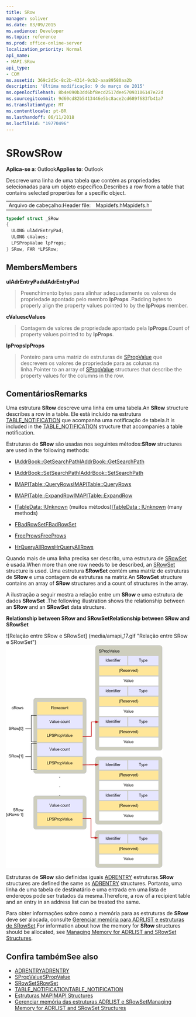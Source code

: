 ```yaml
---
title: SRow
manager: soliver
ms.date: 03/09/2015
ms.audience: Developer
ms.topic: reference
ms.prod: office-online-server
localization_priority: Normal
api_name:
- MAPI.SRow
api_type:
- COM
ms.assetid: 369c2d5c-8c2b-4314-9cb2-aaa89580aa2b
description: 'Última modificação: 9 de março de 2015'
ms.openlocfilehash: 8b4e090b3dd6bf8ecd2517dee57093106147e22d
ms.sourcegitcommit: 9d60cd82b5413446e5bc8ace2cd689f683fb41a7
ms.translationtype: MT
ms.contentlocale: pt-BR
ms.lasthandoff: 06/11/2018
ms.locfileid: "19770496"
---
```

# <a name="srow"></a><span data-ttu-id="05dbb-103">SRow</span><span class="sxs-lookup"><span data-stu-id="05dbb-103">SRow</span></span>

<span data-ttu-id="05dbb-104">**Aplica-se a**: Outlook</span><span class="sxs-lookup"><span data-stu-id="05dbb-104">**Applies to**: Outlook</span></span> 
  
<span data-ttu-id="05dbb-105">Descreve uma linha de uma tabela que contém as propriedades selecionadas para um objeto específico.</span><span class="sxs-lookup"><span data-stu-id="05dbb-105">Describes a row from a table that contains selected properties for a specific object.</span></span> 
  
|||
|:-----|:-----|
|<span data-ttu-id="05dbb-106">Arquivo de cabeçalho:</span><span class="sxs-lookup"><span data-stu-id="05dbb-106">Header file:</span></span>  <br/> |<span data-ttu-id="05dbb-107">Mapidefs.h</span><span class="sxs-lookup"><span data-stu-id="05dbb-107">Mapidefs.h</span></span>  <br/> |
   
```cpp
typedef struct _SRow
{
  ULONG ulAdrEntryPad;
  ULONG cValues;
  LPSPropValue lpProps;
} SRow, FAR *LPSRow;

```

## <a name="members"></a><span data-ttu-id="05dbb-108">Members</span><span class="sxs-lookup"><span data-stu-id="05dbb-108">Members</span></span>

<span data-ttu-id="05dbb-109">**ulAdrEntryPad**</span><span class="sxs-lookup"><span data-stu-id="05dbb-109">**ulAdrEntryPad**</span></span>
  
> <span data-ttu-id="05dbb-110">Preenchimento bytes para alinhar adequadamente os valores de propriedade apontado pelo membro **lpProps** .</span><span class="sxs-lookup"><span data-stu-id="05dbb-110">Padding bytes to properly align the property values pointed to by the **lpProps** member.</span></span> 
    
<span data-ttu-id="05dbb-111">**cValues**</span><span class="sxs-lookup"><span data-stu-id="05dbb-111">**cValues**</span></span>
  
> <span data-ttu-id="05dbb-112">Contagem de valores de propriedade apontado pela **lpProps**.</span><span class="sxs-lookup"><span data-stu-id="05dbb-112">Count of property values pointed to by **lpProps**.</span></span> 
    
<span data-ttu-id="05dbb-113">**lpProps**</span><span class="sxs-lookup"><span data-stu-id="05dbb-113">**lpProps**</span></span>
  
> <span data-ttu-id="05dbb-114">Ponteiro para uma matriz de estruturas de [SPropValue](spropvalue.md) que descrevem os valores de propriedade para as colunas na linha.</span><span class="sxs-lookup"><span data-stu-id="05dbb-114">Pointer to an array of [SPropValue](spropvalue.md) structures that describe the property values for the columns in the row.</span></span> 
    
## <a name="remarks"></a><span data-ttu-id="05dbb-115">Comentários</span><span class="sxs-lookup"><span data-stu-id="05dbb-115">Remarks</span></span>

<span data-ttu-id="05dbb-116">Uma estrutura **SRow** descreve uma linha em uma tabela.</span><span class="sxs-lookup"><span data-stu-id="05dbb-116">An **SRow** structure describes a row in a table.</span></span> <span data-ttu-id="05dbb-117">Ele está incluído na estrutura [TABLE_NOTIFICATION](table_notification.md) que acompanha uma notificação de tabela.</span><span class="sxs-lookup"><span data-stu-id="05dbb-117">It is included in the [TABLE_NOTIFICATION](table_notification.md) structure that accompanies a table notification.</span></span> 
  
<span data-ttu-id="05dbb-118">Estruturas de **SRow** são usadas nos seguintes métodos:</span><span class="sxs-lookup"><span data-stu-id="05dbb-118">**SRow** structures are used in the following methods:</span></span> 
  
- [<span data-ttu-id="05dbb-119">IAddrBook::GetSearchPath</span><span class="sxs-lookup"><span data-stu-id="05dbb-119">IAddrBook::GetSearchPath</span></span>](iaddrbook-getsearchpath.md)
    
- [<span data-ttu-id="05dbb-120">IAddrBook::SetSearchPath</span><span class="sxs-lookup"><span data-stu-id="05dbb-120">IAddrBook::SetSearchPath</span></span>](iaddrbook-setsearchpath.md)
    
- [<span data-ttu-id="05dbb-121">IMAPITable::QueryRows</span><span class="sxs-lookup"><span data-stu-id="05dbb-121">IMAPITable::QueryRows</span></span>](imapitable-queryrows.md)
    
- [<span data-ttu-id="05dbb-122">IMAPITable::ExpandRow</span><span class="sxs-lookup"><span data-stu-id="05dbb-122">IMAPITable::ExpandRow</span></span>](imapitable-expandrow.md)
    
- <span data-ttu-id="05dbb-123">[ITableData: IUnknown](itabledataiunknown.md) (muitos métodos)</span><span class="sxs-lookup"><span data-stu-id="05dbb-123">[ITableData : IUnknown](itabledataiunknown.md) (many methods)</span></span> 
    
- [<span data-ttu-id="05dbb-124">FBadRowSet</span><span class="sxs-lookup"><span data-stu-id="05dbb-124">FBadRowSet</span></span>](fbadrowset.md)
    
- [<span data-ttu-id="05dbb-125">FreeProws</span><span class="sxs-lookup"><span data-stu-id="05dbb-125">FreeProws</span></span>](freeprows.md)
    
- [<span data-ttu-id="05dbb-126">HrQueryAllRows</span><span class="sxs-lookup"><span data-stu-id="05dbb-126">HrQueryAllRows</span></span>](hrqueryallrows.md)
    
<span data-ttu-id="05dbb-127">Quando mais de uma linha precisa ser descrito, uma estrutura de [SRowSet](srowset.md) é usada.</span><span class="sxs-lookup"><span data-stu-id="05dbb-127">When more than one row needs to be described, an [SRowSet](srowset.md) structure is used.</span></span> <span data-ttu-id="05dbb-128">Uma estrutura **SRowSet** contém uma matriz de estruturas de **SRow** e uma contagem de estruturas na matriz.</span><span class="sxs-lookup"><span data-stu-id="05dbb-128">An **SRowSet** structure contains an array of **SRow** structures and a count of structures in the array.</span></span> 
  
<span data-ttu-id="05dbb-129">A ilustração a seguir mostra a relação entre um **SRow** e uma estrutura de dados **SRowSet** .</span><span class="sxs-lookup"><span data-stu-id="05dbb-129">The following illustration shows the relationship between an **SRow** and an **SRowSet** data structure.</span></span> 
  
<span data-ttu-id="05dbb-130">**Relationship between SRow and SRowSet**</span><span class="sxs-lookup"><span data-stu-id="05dbb-130">**Relationship between SRow and SRowSet**</span></span>
  
<span data-ttu-id="05dbb-131">![Relação entre SRow e SRowSet] (media/amapi_17.gif "Relação entre SRow e SRowSet")</span><span class="sxs-lookup"><span data-stu-id="05dbb-131">![Relationship between SRow and SRowSet](media/amapi_17.gif "Relationship between SRow and SRowSet")</span></span>
  
<span data-ttu-id="05dbb-132">Estruturas de **SRow** são definidas iguais [ADRENTRY](adrentry.md) estruturas.</span><span class="sxs-lookup"><span data-stu-id="05dbb-132">**SRow** structures are defined the same as [ADRENTRY](adrentry.md) structures.</span></span> <span data-ttu-id="05dbb-133">Portanto, uma linha de uma tabela de destinatário e uma entrada em uma lista de endereços pode ser tratados da mesma.</span><span class="sxs-lookup"><span data-stu-id="05dbb-133">Therefore, a row of a recipient table and an entry in an address list can be treated the same.</span></span> 
  
<span data-ttu-id="05dbb-134">Para obter informações sobre como a memória para as estruturas de **SRow** deve ser alocada, consulte [Gerenciar memória para ADRLIST e estruturas de SRowSet](managing-memory-for-adrlist-and-srowset-structures.md).</span><span class="sxs-lookup"><span data-stu-id="05dbb-134">For information about how the memory for **SRow** structures should be allocated, see [Managing Memory for ADRLIST and SRowSet Structures](managing-memory-for-adrlist-and-srowset-structures.md).</span></span>
  
## <a name="see-also"></a><span data-ttu-id="05dbb-135">Confira também</span><span class="sxs-lookup"><span data-stu-id="05dbb-135">See also</span></span>

- [<span data-ttu-id="05dbb-136">ADRENTRY</span><span class="sxs-lookup"><span data-stu-id="05dbb-136">ADRENTRY</span></span>](adrentry.md)
- [<span data-ttu-id="05dbb-137">SPropValue</span><span class="sxs-lookup"><span data-stu-id="05dbb-137">SPropValue</span></span>](spropvalue.md)
- [<span data-ttu-id="05dbb-138">SRowSet</span><span class="sxs-lookup"><span data-stu-id="05dbb-138">SRowSet</span></span>](srowset.md)
- [<span data-ttu-id="05dbb-139">TABLE_NOTIFICATION</span><span class="sxs-lookup"><span data-stu-id="05dbb-139">TABLE_NOTIFICATION</span></span>](table_notification.md)
- [<span data-ttu-id="05dbb-140">Estruturas MAPI</span><span class="sxs-lookup"><span data-stu-id="05dbb-140">MAPI Structures</span></span>](mapi-structures.md)
- [<span data-ttu-id="05dbb-141">Gerenciar memória das estruturas ADRLIST e SRowSet</span><span class="sxs-lookup"><span data-stu-id="05dbb-141">Managing Memory for ADRLIST and SRowSet Structures</span></span>](managing-memory-for-adrlist-and-srowset-structures.md)

